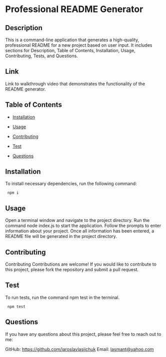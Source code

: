 # Professional README Generator 

## Description
This is a command-line application that generates a high-quality, professional README for a new project based on user input. It includes sections for Description, Table of Contents, Installation, Usage, Contributing, Tests, and Questions.

## Link
Link to walkthrough video that demonstrates the functionality of the README generator.

## Table of Contents
  
  * [Installation](#installation)
  
  * [Usage](#usage)
  
  * [Contributing](#contributing)
  
  * [Test](#test)
  
  * [Questions](#questions)

## Installation
  To install necessary dependencies, run the following command:

     npm i

 ## Usage

Open a terminal window and navigate to the project directory.
Run the command node index.js to start the application.
Follow the prompts to enter information about your project.
Once all information has been entered, a README file will be generated in the project directory.

## Contributing

Contributing
Contributions are welcome! If you would like to contribute to this project, please fork the repository and submit a pull request.

## Test

To run tests, run the command npm test in the terminal.

     npm test 

## Questions

If you have any questions about this project, please feel free to reach out to me:

GitHub: https://github.com/iaroslavlasiichuk 
Email: lasmant@yahoo.com     
